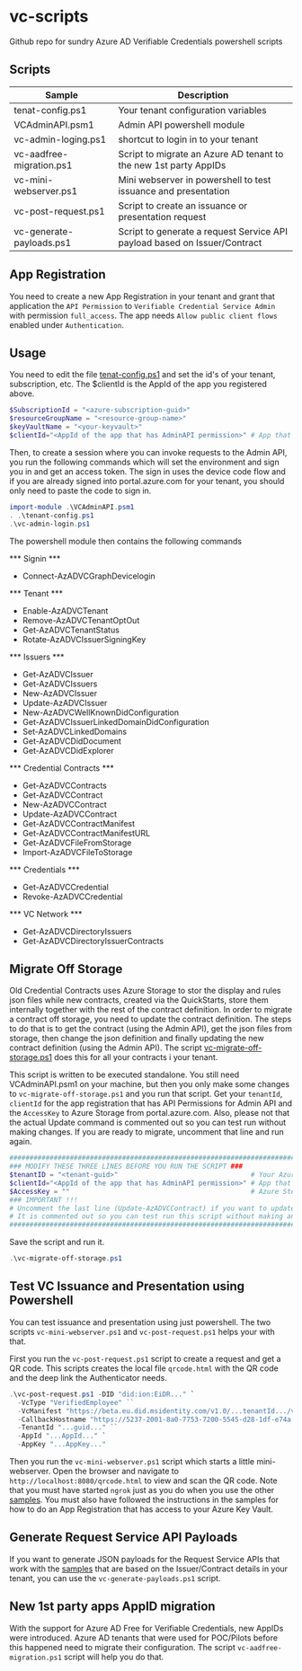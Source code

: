 # vc-scripts
Github repo for sundry Azure AD Verifiable Credentials powershell scripts

## Scripts

| Sample | Description |
|------|--------|
| tenat-config.ps1 | Your tenant configuration variables |
| VCAdminAPI.psm1 | Admin API powershell module |
| vc-admin-loging.ps1 | shortcut to login in to your tenant |
| vc-aadfree-migration.ps1 | Script to migrate an Azure AD tenant to the new 1st party AppIDs |
| vc-mini-webserver.ps1 | Mini webserver in powershell to test issuance and presentation |
| vc-post-request.ps1 | Script to create an issuance or presentation request |
| vc-generate-payloads.ps1 | Script to generate a request Service API payload based on Issuer/Contract |

## App Registration
You need to create a new App Registration in your tenant and grant that application the `API Permission` to `Verifiable Credential Service Admin` with permission `full_access`. The app needs `Allow public client flows` enabled under `Authentication`.

## Usage
You need to edit the file [tenat-config.ps1](tenat-config.ps1) and set the id's of your tenant, subscription, etc. The $clientId is the AppId of the app you registered above.

```powershell
$SubscriptionId = "<azure-subscription-guid>"
$resourceGroupName = "<resource-group-name>"
$keyVaultName = "<your-keyvault>"
$clientId="<AppId of the app that has AdminAPI permission>" # App that has API Permission to AdminAPI (scope below)
```

Then, to create a session where you can invoke requests to the Admin API, you run the following commands which will set the environment and sign you in and get an access token. The sign in uses the device code flow and if you are already signed into portal.azure.com for your tenant, you should only need to paste the code to sign in.

```powershell
import-module .\VCAdminAPI.psm1
. .\tenant-config.ps1
.\vc-admin-login.ps1
``` 

The powershell module then contains the following commands

*** Signin ***
- Connect-AzADVCGraphDevicelogin

*** Tenant ***
- Enable-AzADVCTenant
- Remove-AzADVCTenantOptOut
- Get-AzADVCTenantStatus
- Rotate-AzADVCIssuerSigningKey

*** Issuers ***
- Get-AzADVCIssuer
- Get-AzADVCIssuers
- New-AzADVCIssuer
- Update-AzADVCIssuer
- New-AzADVCWellKnownDidConfiguration
- Get-AzADVCIssuerLinkedDomainDidConfiguration
- Set-AzADVCLinkedDomains
- Get-AzADVCDidDocument
- Get-AzADVCDidExplorer

*** Credential Contracts ***
- Get-AzADVCContracts
- Get-AzADVCContract
- New-AzADVCContract
- Update-AzADVCContract
- Get-AzADVCContractManifest
- Get-AzADVCContractManifestURL
- Get-AzADVCFileFromStorage
- Import-AzADVCFileToStorage

*** Credentials ***
- Get-AzADVCCredential
- Revoke-AzADVCCredential

*** VC Network ***
- Get-AzADVCDirectoryIssuers
- Get-AzADVCDirectoryIssuerContracts

## Migrate Off Storage
Old Credential Contracts uses Azure Storage to stor the display and rules json files while new contracts, created via the QuickStarts, store them internally together with the rest of the contract definition. In order to migrate a contract off storage, you need to update the contract definition. The steps to do that is to get the contract (using the Admin API), get the json files from storage, then change the json definition and finally updating the new contract definition (using the Admin API). The script [vc-migrate-off-storage.ps1](vc-migrate-off-storage.ps1) does this for all your contracts i  your tenant. 

This script is written to be executed standalone. You still need VCAdminAPI.psm1 on your machine, but then you only make some changes to `vc-migrate-off-storage.ps1` and you run that script. Get your `tenantId`, `clientId` for the app registration that has API Permissions for Admin API and the `AccessKey` to Azure Storage from portal.azure.com. Also, please not that the actual Update command is commented out so you can test run without making changes. If you are ready to migrate, uncomment that line and run again.

```Powershell
###############################################################################################################
### MODIFY THESE THREE LINES BEFORE YOU RUN THE SCRIPT ###
$tenantID = "<tenant-guid>"                                 # Your Azure AD tenant id
$clientId="<AppId of the app that has AdminAPI permission>" # App that has API Permission to AdminAPI
$AccessKey = ""                                             # Azure Storage Access Keys - get this from portal
### IMPORTANT !!!
# Uncomment the last line (Update-AzADVCContract) if you want to update the credential contracts. 
# It is commented out so you can test run this script without making any chages
###############################################################################################################
```

Save the script and run it.

```powershell
.\vc-migrate-off-storage.ps1
```

## Test VC Issuance and Presentation using Powershell
You can test issuance and presentation using just powershell. The two scripts `vc-mini-webserver.ps1` and `vc-post-request.ps1` helps your with that. 

First you run the `vc-post-request.ps1` script to create a request and get a QR code. This scripts creates the local file `qrcode.html` with the QR code and the deep link the Authenticator needs.

```powershell
.\vc-post-request.ps1 -DID "did:ion:EiDR..." `
  -VcType "VerifiedEmployee" ``
  -VcManifest "https://beta.eu.did.msidentity.com/v1.0/...tenantId.../verifiableCredential/contracts/Verified%20employee%201" `
  -CallbackHostname "https://5237-2001-8a0-7753-7200-5545-d28-1df-e74a.ngrok.io" `
  -TenantId "...guid..." ``
  -AppId "...AppId..." `
  -AppKey "...AppKey..." 
``` 
Then you run the `vc-mini-webserver.ps1` script which starts a little mini-webserver. Open the browser and navigate to `http://localhost:8080/qrcode.html` to view and scan the QR code. Note that you must have started `ngrok` just as you do when you use the other [samples](https://github.com/Azure-Samples/active-directory-verifiable-credentials). You must also have followed the instructions in the samples for how to do an App Registration that has access to your Azure Key Vault.

## Generate Request Service API Payloads
If you want to generate JSON payloads for the Request Service APIs that work with the [samples](https://github.com/Azure-Samples/active-directory-verifiable-credentials) that are based on the Issuer/Contract details in your tenant, you can use the `vc-generate-payloads.ps1` script.

## New 1st party apps AppID migration
With the support for Azure AD Free for Verifiable Credentials, new AppIDs were introduced. Azure AD tenants that were used for POC/Pilots before this happened need to migrate their configuration. The script `vc-aadfree-migration.ps1` script will help you do that.